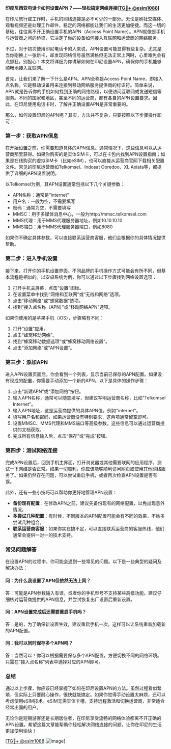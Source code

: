 **印度尼西亚电话卡如何设置APN？——轻松搞定网络连接[[TG💪+ @esim1088](https://t.me/s/esim1088)]**

在印尼旅行或工作时，手机的网络连接是必不可少的一部分。无论是刷社交媒体、观看视频还是处理工作邮件，稳定的网络都能让我们的生活更加便捷。而这一切的基础，往往离不开正确设置手机的APN（Access Point Name）。APN就像是手机与运营商之间的桥梁，它决定了你的设备如何接入互联网和运营商的网络服务。

不过，对于初次使用印尼电话卡的人来说，APN设置可能显得有些复杂。尤其是当你刚换上一张新卡，却发现网络信号虽然满格但无法正常上网时，心里难免会有点抓狂。别担心！本文将详细为你讲解如何在印尼设置APN，确保你的手机能够顺畅地接入互联网。

首先，让我们来了解一下什么是APN。APN全称是Access Point Name，即接入点名称。它是移动设备用来连接到移动网络服务提供商的标识符。简单来说，APN就是告诉你的手机如何找到正确的网络路径，以便访问互联网或发送短信等服务。不同的国家和地区，甚至不同的运营商，都有各自的APN设置要求。因此，在印尼使用电话卡时，了解并正确设置APN是非常重要的。

那么，如何设置印尼的APN呢？其实，方法并不复杂，只要按照以下步骤操作即可：

### **第一步：获取APN信息**
在开始设置之前，你需要知道具体的APN信息。通常情况下，这些信息可以从运营商那里获得。如果你购买的是实体SIM卡，可以在卡包内找到APN设置指南；如果是在线购买的虚拟SIM卡（比如eSIM），也可以直接从运营商官网下载相关配置文件。常见的印尼运营商如Telkomsel、Indosat Ooredoo、XL Axiata等，都提供了详细的APN设置说明。

以Telkomsel为例，其APN设置通常包括以下几个关键参数：
- APN名称：通常是“internet”
- 用户名：一般为空，不需要填写
- 密码：通常为空，不需要填写
- MMSC：用于多媒体消息中心，一般为http://mmsc.telkomsel.com
- MMS代理：用于MMS代理服务器地址，例如10.10.10.10
- MMS端口：用于MMS代理服务器端口，例如8080

如果你不确定具体参数，可以直接联系运营商客服，他们会根据你的具体情况提供帮助。

### **第二步：进入手机设置**
接下来，打开你的手机设置界面。不同品牌的手机操作方式可能会有所不同，但基本流程是相似的。以安卓系统为例，你可以通过以下步骤找到网络设置选项：

1. 打开手机主屏幕，点击“设置”图标。
2. 在设置菜单中找到“网络和互联网”或“无线和网络”选项。
3. 点击“移动网络”或“蜂窝数据”选项。
4. 找到“接入点名称（APN）”或“移动网络APN”选项。

如果你使用的是苹果手机（iOS），步骤略有不同：

1. 打开“设置”应用。
2. 点击“蜂窝移动网络”。
3. 找到“蜂窝移动数据选项”或“蜂窝移动网络设置”。
4. 点击“添加网络”或“APN设置”。

### **第三步：添加APN**
进入APN设置页面后，你会看到一个列表，显示当前已保存的APN配置。如果没有现成的配置，你需要手动添加一个新的APN。以下是具体的操作步骤：

1. 点击“新建APN”或“添加网络”按钮。
2. 输入APN名称，通常可以随意填写，但建议写明运营商名称，比如“Telkomsel Internet”。
3. 输入APN地址，这是运营商提供的具体APN值，例如“internet”。
4. 填写用户名和密码，如果运营商没有特别要求，这两项通常留空即可。
5. 设置MMSC、MMS代理和MMS端口等高级参数，这些信息可以通过运营商提供的文档获取。
6. 完成所有信息输入后，点击“保存”或“完成”按钮。

### **第四步：测试网络连接**
完成APN设置后，回到手机主界面，打开浏览器或其他需要联网的应用程序，测试一下网络是否正常。如果一切顺利，你应该能够顺利访问网页或使用其他网络服务了。如果仍然存在问题，可以尝试重启手机，或者再次检查APN设置是否有误。

此外，还有一些小技巧可以帮助你更好地管理APN设置：

- **备份现有配置**：在修改APN之前，建议先备份现有的网络配置，以免出现意外情况。
- **多尝试几种配置**：有时候，不同版本的APN配置可能会有不同的效果，不妨多尝试几种组合。
- **联系运营商客服**：如果你实在搞不定，可以直接联系运营商的客服热线，他们通常会提供一对一的技术支持。

### **常见问题解答**
在设置APN的过程中，你可能会遇到一些常见的问题。以下是一些典型的疑问及解决办法：

#### **问：为什么我设置了APN但依然无法上网？**
答：可能是APN参数输入有误，或者你的手机型号不支持某些高级功能。建议仔细核对运营商提供的APN信息，并尝试恢复出厂设置后重新设置。

#### **问：APN设置完成后还需要重启手机吗？**
答：是的，为了确保新设置生效，建议重启手机一次。这样可以让系统重新加载新的APN配置。

#### **问：我可以同时保存多个APN吗？**
答：当然可以！你可以根据需要保存多个APN配置，方便切换不同的网络环境。只需在“接入点名称”列表中选择对应的APN即可。

### **总结**
通过以上步骤，你应该已经掌握了如何在印尼设置APN的方法。虽然过程看似繁琐，但实际上只要耐心操作，很快就能搞定。如果你觉得手动设置太麻烦，还可以考虑使用eSIM技术。eSIM无需实体卡槽，支持远程激活和切换运营商，非常适合经常出国的用户。

无论你是短期游客还是长期居住者，在印尼享受流畅的网络体验都离不开正确的APN设置。希望这篇文章能帮助你轻松解决网络连接的问题，让你在印尼的生活更加便利愉快！

[[TG💪+ @esim1088](https://t.me/s/esim1088) ![Image](https://i.postimg.cc/4NQfJmqS/Snipaste-2025-05-13-00-14-12.png)]